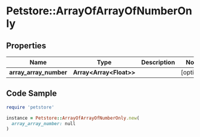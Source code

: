 # Petstore::ArrayOfArrayOfNumberOnly

## Properties

| Name | Type | Description | Notes |
| ---- | ---- | ----------- | ----- |
| **array_array_number** | **Array&lt;Array&lt;Float&gt;&gt;** |  | [optional] |

## Code Sample

```ruby
require 'petstore'

instance = Petstore::ArrayOfArrayOfNumberOnly.new(
  array_array_number: null
)
```

